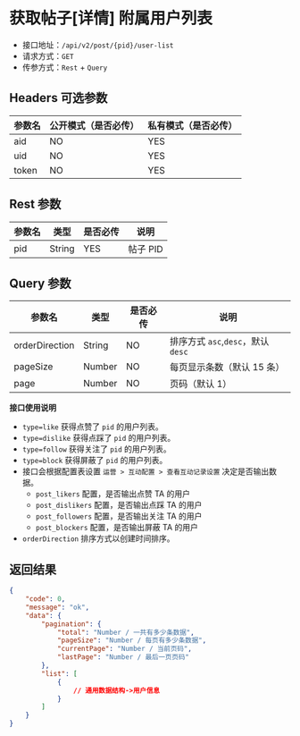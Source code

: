 # 获取帖子[详情] 附属用户列表

- 接口地址：`/api/v2/post/{pid}/user-list`
- 请求方式：`GET`
- 传参方式：`Rest` + `Query`

## Headers 可选参数

| 参数名 | 公开模式（是否必传） | 私有模式（是否必传） |
| --- | --- | --- |
| aid | NO | YES |
| uid | NO | YES |
| token | NO | YES |

## Rest 参数

| 参数名 | 类型 | 是否必传 | 说明 |
| --- | --- | --- | --- |
| pid | String | YES | 帖子 PID |

## Query 参数

| 参数名 | 类型 | 是否必传 | 说明 |
| --- | --- | --- | --- |
| orderDirection | String | NO | 排序方式 `asc`,`desc`，默认 `desc` |
| pageSize | Number | NO | 每页显示条数（默认 15 条） |
| page | Number | NO | 页码（默认 1） |

**接口使用说明**

- `type=like` 获得点赞了 `pid` 的用户列表。
- `type=dislike` 获得点踩了 `pid` 的用户列表。
- `type=follow` 获得关注了 `pid` 的用户列表。
- `type=block` 获得屏蔽了 `pid` 的用户列表。
- 接口会根据配置表设置 `运营 > 互动配置 > 查看互动记录设置` 决定是否输出数据。
    - `post_likers` 配置，是否输出点赞 TA 的用户
    - `post_dislikers` 配置，是否输出点踩 TA 的用户
    - `post_followers` 配置，是否输出关注 TA 的用户
    - `post_blockers` 配置，是否输出屏蔽 TA 的用户
- `orderDirection` 排序方式以创建时间排序。

## 返回结果

```json
{
    "code": 0,
    "message": "ok",
    "data": {
        "pagination": {
            "total": "Number / 一共有多少条数据",
            "pageSize": "Number / 每页有多少条数据",
            "currentPage": "Number / 当前页码",
            "lastPage": "Number / 最后一页页码"
        },
        "list": [
            {
                // 通用数据结构->用户信息
            }
        ]
    }
}
```
